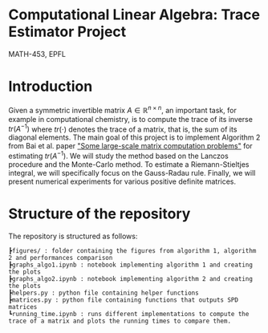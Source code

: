 # Computational Linear Algebra: Trace Estimator Project
MATH-453, EPFL 
# Introduction
Given a symmetric invertible matrix $A \in \mathbb{R}^{n\times n}$, an important task, for example in computational chemistry, is to compute the trace of its inverse $tr{(A^{-1})}$
where $tr{(\cdot)}$ denotes the trace of a matrix, that is, the sum of its diagonal elements.
The main goal of this project is to implement Algorithm 2 from Bai et al. paper ["Some large-scale matrix computation problems"](https://doi.org/10.1016/0377-0427(96)00018-0) for estimating $tr(A^{-1})$. We will study the method based on the Lanczos procedure and the Monte-Carlo method. To estimate a Riemann-Stieltjes integral, we will specifically focus on the Gauss-Radau rule. Finally, we will present numerical experiments for various positive definite matrices.

# Structure of the repository

The repository is structured as follows:
```
┣figures/ : folder containing the figures from algorithm 1, algorithm 2 and performances comparison
┣graphs_algo1.ipynb : notebook implementing algorithm 1 and creating the plots 
┣graphs_algo2.ipynb : notebook implementing algorithm 2 and creating the plots 
┣helpers.py : python file containing helper functions
┣matrices.py : python file containing functions that outputs SPD matrices
┗running_time.ipynb : runs different implementations to compute the trace of a matrix and plots the running times to compare them.
```